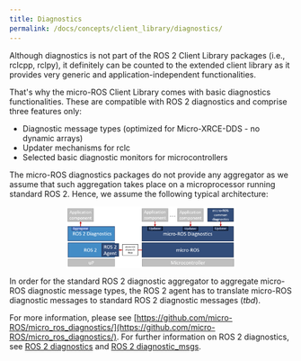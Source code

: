 ```yaml
---
title: Diagnostics
permalink: /docs/concepts/client_library/diagnostics/
---
```


Although diagnostics is not part of the ROS 2 Client Library packages (i.e., rclcpp, rclpy), it definitely can be counted to the extended client library as it provides very generic and application-independent functionalities.

That's why the micro-ROS Client Library comes with basic diagnostics functionalities. These are compatible with ROS 2 diagnostics and comprise three features only:

* Diagnostic message types (optimized for Micro-XRCE-DDS - no dynamic arrays)
* Updater mechanisms for rclc
* Selected basic diagnostic monitors for microcontrollers

The micro-ROS diagnostics packages do not provide any aggregator as we assume that such aggregation takes place on a microprocessor running standard ROS 2. Hence, we assume the following typical architecture:

<img src="diagnostics_architecture.png" style="display:block; width:60%; margin-left:auto; margin-right:auto;"/>

In order for the standard ROS 2 diagnostic aggregator to aggregate micro-ROS diagnostic message types, the ROS 2 agent has to translate micro-ROS diagnostic messages to standard ROS 2 diagnostic messages (*tbd*).

For more information, please see [https://github.com/micro-ROS/micro_ros_diagnostics/](https://github.com/micro-ROS/micro_ros_diagnostics/). For further information on ROS 2 diagnostics, see [ROS 2 diagnostics](https://github.com/ros/diagnostics/tree/ros2-devel) and [ROS 2 diagnostic_msgs](https://github.com/ros2/common_interfaces/tree/master/diagnostic_msgs).

